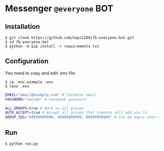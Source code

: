 # Messenger `@everyone` BOT

## Installation

```console
$ git clone https://github.com/kapi2289/fb-everyone-bot.git
$ cd fb-everyone-bot
$ python -m pip install -r requirements.txt
```

## Configuration

You need to copy and edit .env file

```console
$ cp .env.example .env
$ nano .env
```

```bash
EMAIL="email@example.com" # Facebook email
PASSWORD="secret" # Facebook password

ALL_GROUPS=true # Work on all groups
AUTO_ACCEPT=true # Accept all groups that someone will add you to
GROUP_IDS="99999999999, 99999999999, 99999999999" # Can be empty when ALL_GROUPS is true
```

## Run

```console
$ python run.py
```
